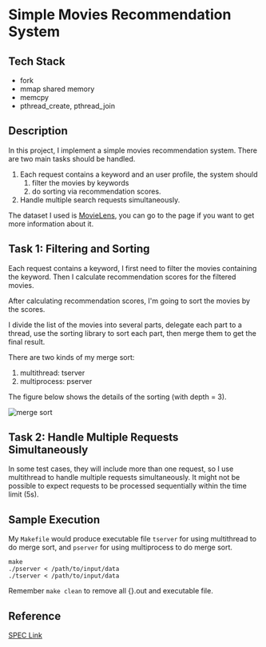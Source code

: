 # Simple Movies Recommendation System

## Tech Stack

- fork
- mmap shared memory
- memcpy
- pthread_create, pthread_join

## Description

In this project, I implement a simple movies recommendation system.
There are two main tasks should be handled.

1. Each request contains a keyword and an user profile, the system should
    1. filter the movies by keywords
    2. do sorting via recommendation scores.
2. Handle multiple search requests simultaneously.

The dataset I used is [MovieLens](https://grouplens.org/datasets/movielens/),
you can go to the page if you want to get more information about it.

## Task 1: Filtering and Sorting

Each request contains a keyword, I first need to filter the movies containing the keyword.
Then I calculate recommendation scores for the filtered movies.

After calculating recommendation scores, I'm going to sort the movies by the scores.

I divide the list of the movies into several parts, delegate each part to a thread,
use the sorting library to sort each part, then merge them to get the final result.

There are two kinds of my merge sort:

1. multithread: tserver
2. multiprocess: pserver

The figure below shows the details of the sorting (with depth = 3).

![merge sort](https://i.imgur.com/RYEFMrq.png)

## Task 2: Handle Multiple Requests Simultaneously

In some test cases, they will include more than one request,
so I use multithread to handle multiple requests simultaneously.
It might not be possible to expect requests to be processed sequentially within the time limit (5s).

## Sample Execution

My `Makefile` would produce executable file `tserver` for using multithread to do merge sort,
and `pserver` for using multiprocess to do merge sort.

```
make 
./pserver < /path/to/input/data  
./tserver < /path/to/input/data
```

Remember `make clean` to remove all {}.out and executable file.

## Reference

[SPEC Link](https://hackmd.io/@claire2222/SkLyBSnIo)
